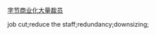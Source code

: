 [字节商业化大量裁员](https://www.zhihu.com/question/492696333)

job cut;reduce the staff;redundancy;downsizing;
